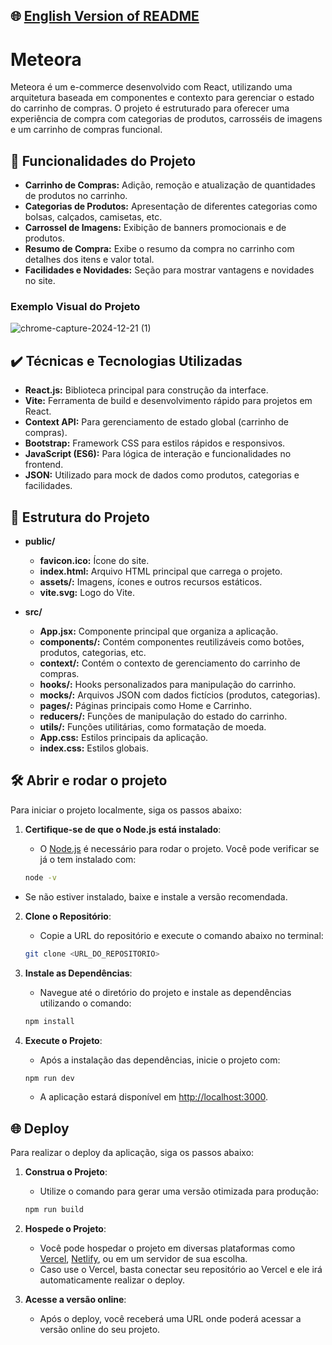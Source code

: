 ## 🌐 [English Version of README](README_EN.md)

# Meteora

Meteora é um e-commerce desenvolvido com React, utilizando uma arquitetura baseada em componentes e contexto para gerenciar o estado do carrinho de compras. O projeto é estruturado para oferecer uma experiência de compra com categorias de produtos, carrosséis de imagens e um carrinho de compras funcional.

## 🔨 Funcionalidades do Projeto

- **Carrinho de Compras:** Adição, remoção e atualização de quantidades de produtos no carrinho.
- **Categorias de Produtos:** Apresentação de diferentes categorias como bolsas, calçados, camisetas, etc.
- **Carrossel de Imagens:** Exibição de banners promocionais e de produtos.
- **Resumo de Compra:** Exibe o resumo da compra no carrinho com detalhes dos itens e valor total.
- **Facilidades e Novidades:** Seção para mostrar vantagens e novidades no site.

### Exemplo Visual do Projeto

![chrome-capture-2024-12-21 (1)](https://github.com/user-attachments/assets/890ac68d-dc26-4aed-981a-88ce386697cd)

## ✔️ Técnicas e Tecnologias Utilizadas

- **React.js:** Biblioteca principal para construção da interface.
- **Vite:** Ferramenta de build e desenvolvimento rápido para projetos em React.
- **Context API:** Para gerenciamento de estado global (carrinho de compras).
- **Bootstrap:** Framework CSS para estilos rápidos e responsivos.
- **JavaScript (ES6):** Para lógica de interação e funcionalidades no frontend.
- **JSON:** Utilizado para mock de dados como produtos, categorias e facilidades.

## 📁 Estrutura do Projeto

- **public/**
  - **favicon.ico:** Ícone do site.
  - **index.html:** Arquivo HTML principal que carrega o projeto.
  - **assets/:** Imagens, ícones e outros recursos estáticos.
  - **vite.svg:** Logo do Vite.
  
- **src/**
  - **App.jsx:** Componente principal que organiza a aplicação.
  - **components/:** Contém componentes reutilizáveis como botões, produtos, categorias, etc.
  - **context/:** Contém o contexto de gerenciamento do carrinho de compras.
  - **hooks/:** Hooks personalizados para manipulação do carrinho.
  - **mocks/:** Arquivos JSON com dados fictícios (produtos, categorias).
  - **pages/:** Páginas principais como Home e Carrinho.
  - **reducers/:** Funções de manipulação do estado do carrinho.
  - **utils/:** Funções utilitárias, como formatação de moeda.
  - **App.css:** Estilos principais da aplicação.
  - **index.css:** Estilos globais.

## 🛠️ Abrir e rodar o projeto

Para iniciar o projeto localmente, siga os passos abaixo:

1. **Certifique-se de que o Node.js está instalado**:
   - O [Node.js](https://nodejs.org/) é necessário para rodar o projeto. Você pode verificar se já o tem instalado com:

   ```bash
   node -v
   ```

- Se não estiver instalado, baixe e instale a versão recomendada.

2. **Clone o Repositório**:
    - Copie a URL do repositório e execute o comando abaixo no terminal:

   ```bash
   git clone <URL_DO_REPOSITORIO>
   ```

3. **Instale as Dependências**:
    - Navegue até o diretório do projeto e instale as dependências utilizando o comando:

   ```bash
   npm install
   ```

4. **Execute o Projeto**:
    - Após a instalação das dependências, inicie o projeto com:

   ```bash
   npm run dev
   ```

    - A aplicação estará disponível em [http://localhost:3000](http://localhost:3000).

## 🌐 Deploy

Para realizar o deploy da aplicação, siga os passos abaixo:

1. **Construa o Projeto**:
    - Utilize o comando para gerar uma versão otimizada para produção:

   ```bash
   npm run build
   ```

2. **Hospede o Projeto**:
    - Você pode hospedar o projeto em diversas plataformas como [Vercel](https://vercel.com/), [Netlify](https://www.netlify.com/), ou em um servidor de sua escolha.
    - Caso use o Vercel, basta conectar seu repositório ao Vercel e ele irá automaticamente realizar o deploy.

3. **Acesse a versão online**:
    - Após o deploy, você receberá uma URL onde poderá acessar a versão online do seu projeto.

